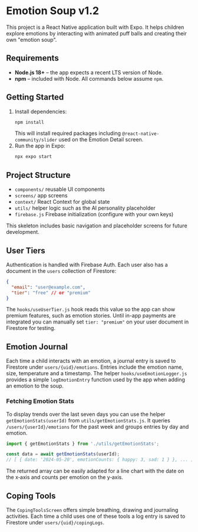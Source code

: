 # Emotion Soup v1.2

This project is a React Native application built with Expo. It helps children explore emotions by interacting with animated puff balls and creating their own "emotion soup".

## Requirements

- **Node.js 18+** – the app expects a recent LTS version of Node.
- **npm** – included with Node. All commands below assume `npm`.

## Getting Started

1. Install dependencies:
   ```bash
   npm install
   ```
   This will install required packages including `@react-native-community/slider` used on the Emotion Detail screen.
2. Run the app in Expo:
   ```bash
   npx expo start
   ```

## Project Structure

- `components/` reusable UI components
- `screens/` app screens
- `context/` React Context for global state
- `utils/` helper logic such as the AI personality placeholder
- `firebase.js` Firebase initialization (configure with your own keys)

This skeleton includes basic navigation and placeholder screens for future development.

## User Tiers

Authentication is handled with Firebase Auth. Each user also has a document in the `users` collection of Firestore:

```json
{
  "email": "user@example.com",
  "tier": "free" // or "premium"
}
```

The `hooks/useUserTier.js` hook reads this value so the app can show premium features, such as emotion stories. Until in-app payments are integrated you can manually set `tier: "premium"` on your user document in Firestore for testing.

## Emotion Journal

Each time a child interacts with an emotion, a journal entry is saved to Firestore under `users/{uid}/emotions`. Entries include the emotion name, size, temperature and a timestamp. The helper `hooks/useEmotionLogger.js` provides a simple `logEmotionEntry` function used by the app when adding an emotion to the soup.

### Fetching Emotion Stats

To display trends over the last seven days you can use the helper `getEmotionStats(userId)` from `utils/getEmotionStats.js`. It queries `/users/{userId}/emotions` for the past week and groups entries by day and emotion.

```js
import { getEmotionStats } from './utils/getEmotionStats';

const data = await getEmotionStats(userId);
// [ { date: '2024-05-20', emotionCounts: { happy: 3, sad: 1 } }, ... ]
```

The returned array can be easily adapted for a line chart with the date on the x‑axis and counts per emotion on the y‑axis.

## Coping Tools

The `CopingToolsScreen` offers simple breathing, drawing and journaling activities. Each time a child uses one of these tools a log entry is saved to Firestore under `users/{uid}/copingLogs`.
